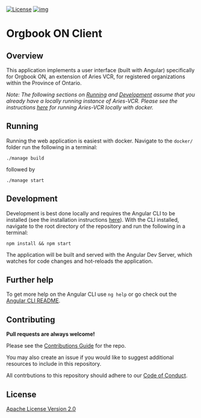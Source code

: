[![License](https://img.shields.io/badge/License-Apache%202.0-blue.svg)](https://opensource.org/licenses/Apache-2.0) [![img](https://img.shields.io/badge/Lifecycle-Experimental-339999)](https://github.com/bcgov/repomountie/blob/master/doc/lifecycle-badges.md)

# Orgbook ON Client

## Overview

This application implements a user interface (built with Angular) specifically for Orgbook ON, an extension of Aries VCR, for registered organizations within the Province of Ontario.

_Note: The following sections on [Running](#running) and [Development](#development) assume that you already have a locally running instance of Aries-VCR. Please see the instructions [here](https://github.com/bcgov/aries-vcr/tree/master/docs) for running Aries-VCR locally with docker._

## Running 

Running the web application is easiest with docker. Navigate to the `docker/` folder run the following in a terminal:

``` 
./manage build
``` 

followed by

``` 
./manage start
```

## Development

Development is best done locally and requires the Angular CLI to be installed (see the installation instructions [here](https://angular.io/cli#installing-angular-cli)). With the CLI installed, navigate to the root directory of the repository and run the following in a terminal:

```
npm install && npm start
```

The application will be built and served with the Angular Dev Server, which watches for code changes and hot-reloads the application.

## Further help

To get more help on the Angular CLI use `ng help` or go check out the [Angular CLI README](https://github.com/angular/angular-cli/blob/master/README.md).

## Contributing

**Pull requests are always welcome!**

Please see the [Contributions Guide](CONTRIBUTING.md) for the repo.

You may also create an issue if you would like to suggest additional resources to include in this repository.

All contrbutions to this repository should adhere to our [Code of Conduct](./CODE_OF_CONDUCT).

## License

[Apache License Version 2.0](./LICENSE)
